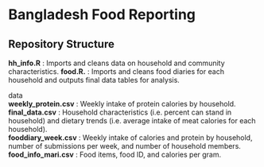 # Bangladesh Food Reporting

## Repository Structure

**hh_info.R** :   Imports and cleans data on household and community characteristics. 
**food.R.** :     Imports and cleans food diaries for each household and outputs final data tables for analysis.    
    
data    
**weekly_protein.csv** : Weekly intake of protein calories by household.   
**final_data.csv** : Household characteristics (i.e. percent can stand in household) and dietary trends (i.e. average intake of meat calories for each household).   
**fooddiary_week.csv** : Weekly intake of calories and protein by household, number of submissions per week, and number of household members.  
**food_info_mari.csv** : Food items, food ID, and calories per gram.  
         
